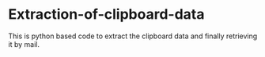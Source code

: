# Extraction-of-clipboard-data
This is python based code to extract the clipboard data and finally retrieving it by mail. 
